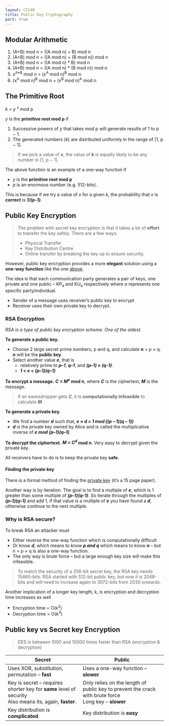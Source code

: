 ```yaml
---
layout: CS140
title: Public Key Cryptography
part: true
---
```


## Modular Arithmetic

1. (A+B) mod n = ((A mod n) + B) mod n
2. (A+B) mod n = ((A mod n) + (B mod n)) mod n
3. (A*B) mod n = ((A mod n) * B) mod n
4. (A*B) mod n = ((A mod n) * (B mod n)) mod n
5. x<sup>A*B</sup> mod n = (x<sup>A</sup> mod n)<sup>B</sup> mod n
6. (x<sup>A</sup> mod n)<sup>B</sup> mod n = (x<sup>B</sup> mod n)<sup>A</sup> mod n

## The Primitive Root

*k = y <sup>x</sup>* mod p

*y* is the **primitive root mod p** if

1. Successive powers of *y* that takes mod p will generate results of 1 to p &minus; 1. 
2. The generated numbers (*k*) are distributed uniformly in the range of [1, p &minus; 1].

> If we pick a value of ***x***, the value of ***k*** is equally likely to be any number in [1, p &minus; 1]. 

The above function is an example of a one-way function if 

- *y* is the **primitive root mod p**
- *p* is an enormous number (e.g. 512-bits).

This is because if we try a value of *x* for a given *k*, the probability that *x* is **correct** is ***1/(p-1)***.

## Public Key Encryption

> The problem with secret key encryption is that it takes a lot of **effort** to transfer the key safely. There are a few ways:
>
> - Physical Transfer
> - Key Distribution Centre
> - Online transfer by breaking the key up to ensure security.

However, public key encryption provides a more **elegant** solution using a **one-way function** like the one [above](#the-primitive-root).

The idea is that each communication party generates a pair of keys, one private and one public – KP<sub>a</sub> and KU<sub>a</sub> respectively where *a* represents one specific party/individual.

- Sender of a message uses receiver’s public key to encrypt
- Receiver uses their own private key to decrypt.

### RSA Encryption

*RSA is a type of public key encryption scheme. One of the oldest.*

**To generate a public key.**

- Choose 2 large secret prime numbers, p and q, and calculate ***n*** = p &times; q. ***n*** will be the **public key**.
- Select another value ***e***, that is 
  - relatively prime to ***p–1***, ***q–1***, and ***(p–1) &times; (q-1)***. 
  - ***1 < e < (p–1)(q–1)***

**To encrypt a message.** ***C = M<sup>e</sup>* mod n**, where ***C*** is the ciphertext, ***M*** is the message.

> If an eavesdropper gets ***C***, it is **computationally infeasible** to calculate ***M***.

**To generate a private key.**

- We find a number ***d*** such that, ***e &times; d = 1 mod ((p – 1)(q – 1))***
- ***d*** is the private key owned by Alice and is called the multiplicative inverse of ***e mod (p–1)(q–1)***.

**To decrypt the ciphertext.** ***M = C<sup>d</sup>* mod n**. Very easy to decrypt given the private key.

All receivers have to do is to keep the private key **safe.**

#### Finding the private key

There is a formal method of finding the [private key](https://people.csail.mit.edu/rivest/Rsapaper.pdf) (it’s a 15 page paper).

Another way is by iteration. The goal is to find a multiple of ***e***, which is 1 greater than some multiple of ***(p–1)(q–1)***. So iterate through the multiples of ***(p–1)(q–1)*** and add 1, if that value is a multiple of ***e*** you have found a ***d***, otherwise continue to the next multiple.

### Why is RSA secure?

To break RSA an attacker must

- Either reverse the one-way function which is computationally difficult
- Or know ***d***, which means to know ***p and q*** which means to know ***n*** – but n = p &times; q is also a one-way function.
- The only way is brute force – but a large enough key size will make this infeasible.

> To match the security of a 256-bit secret key, the RSA key needs 15460-bits. RSA started with 512-bit public key, but now it is 2048-bits and will need to increase again to 3072-bits from 2030 onwards.

Another implication of a longer key length, k, is encryption and decryption time increases as well

- Encryption time = O(k<sup>2</sup>)
- Decryption time = O(k<sup>3</sup>)

## Public key vs Secret key Encryption

> DES is between 1000 and 10000 times faster than RSA (encryption & decryption)

| Secret                                                       | Public                                                       |
| ------------------------------------------------------------ | ------------------------------------------------------------ |
| Uses XOR, substitution, permutation – **fast**               | Uses a one-way function – **slower**                         |
| Key is secret – requires shorter key for **same** level of security<br />Also means its, again, **faster**. | Only relies on the length of public key to prevent the crack with brute force<br />Long key – **slower** |
| Key distribution is **complicated**                          | Key distribution is **easy**                                 |

